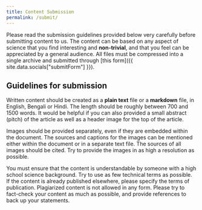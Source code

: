```yaml
---
title: Content Submission
permalink: /submit/
---
```


Please read the submission guidelines provided below very carefully before submitting content to us. The content can be based on any aspect of science that you find interesting and **non-trivial**, and that you feel can be appreciated by a general audience. All files must be compressed into a single archive and submitted through [this form]({{ site.data.socials["submitForm"] }}).

## Guidelines for submission

Written content should be created as a **plain text** file or a **markdown** file, in English, Bengali or Hindi. The length should be roughly between 700 and 1500 words. It would be helpful if you can also provided a small abstract (pitch) of the article as well as a header image for the top of the article.

Images should be provided separately, even if they are embedded within the document. The sources and captions for the images can be mentioned either within the document or in a separate text file. The sources of all images should be cited. Try to provide the images in as high a resolution as possible.

You must ensure that the content is understandable by someone with a high school science background. Try to use as few technical terms as possible. If the content is already published elsewhere, please specify the terms of publication. Plagiarized content is not allowed in any form. Please try to fact-check your content as much as possible, and provide references to back up your statements.
